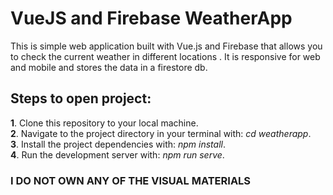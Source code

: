 # VueJS and Firebase WeatherApp
This is simple web application built with Vue.js  and Firebase that allows you to check the current weather in different locations
. It is responsive for web and mobile
and stores the data in a firestore db.
## Steps to open project:  
**1**. Clone this repository to your local machine.  
**2**. Navigate to the project directory in your terminal with: *cd weatherapp*.  
**3**. Install the project dependencies with: *npm install*.  
**4**. Run the development server with: *npm run serve*.  

  
    
### I DO NOT OWN ANY OF THE VISUAL MATERIALS
